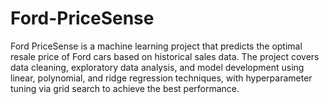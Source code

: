 # Ford-PriceSense
Ford PriceSense is a machine learning project that predicts the optimal resale price of Ford cars based on historical sales data. The project covers data cleaning, exploratory data analysis, and model development using linear, polynomial, and ridge regression techniques, with hyperparameter tuning via grid search to achieve the best performance.
